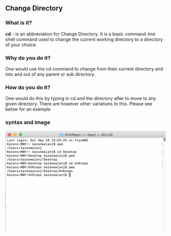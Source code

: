 
## Change Directory

### What is it?
**cd** - is an abbreviation for Change Directory. It is a basic command-line shell command used to change the current working directory to a directory of your choice.
### Why do you do it?
One would use the cd command to change from their current directory and into and out of any parent or sub directory.
### How do you do it?
One would do this by typing in cd and the directory after to move to any given directory. There are however other variations to this. Please see below for an example
### syntax and image
![Change Directory Example](https://github.com/enforcer20/KVKRepo/blob/master/VI_image/cd%20Image.png)